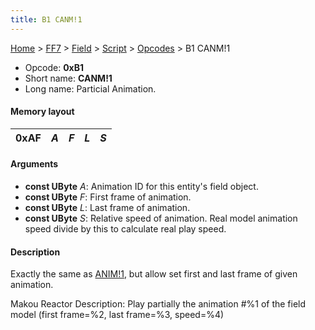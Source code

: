 ```yaml
---
title: B1 CANM!1
---
```


[Home](Main%20Page.md) > [FF7](FF7.md) > [Field](FF7/Field.md) > [Script](FF7/Field/Script.md) > [Opcodes](FF7/Field/Script/Opcodes.md) > B1 CANM!1

-   Opcode: **0xB1**
-   Short name: **CANM!1**
-   Long name: Particial Animation.

#### Memory layout

| 0xAF | *A* | *F* | *L* | *S* |
|------|-----|-----|-----|-----|

#### Arguments

-   **const UByte** *A*: Animation ID for this entity's field object.
-   **const UByte** *F*: First frame of animation.
-   **const UByte** *L*: Last frame of animation.
-   **const UByte** *S*: Relative speed of animation. Real model
    animation speed divide by this to calculate real play speed.

#### Description

Exactly the same as [ANIM!1][], but allow set first and last frame of
given animation.

Makou Reactor Description: Play partially the animation \#%1 of the
field model (first frame=%2, last frame=%3, speed=%4)

  [ANIM!1]: AF%20ANIM!1.md "wikilink"
